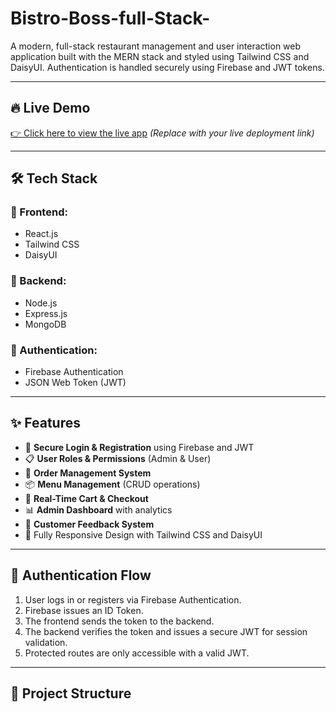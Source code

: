 # Bistro-Boss-full-Stack-

A modern, full-stack restaurant management and user interaction web application built with the MERN stack and styled using Tailwind CSS and DaisyUI. Authentication is handled securely using Firebase and JWT tokens.

---

## 🔥 Live Demo

[👉 Click here to view the live app](#) *(Replace with your live deployment link)*

---

## 🛠️ Tech Stack

### 🧩 Frontend:
- React.js
- Tailwind CSS
- DaisyUI

### 🔧 Backend:
- Node.js
- Express.js
- MongoDB

### 🔐 Authentication:
- Firebase Authentication
- JSON Web Token (JWT)

---

## ✨ Features

- 🔐 **Secure Login & Registration** using Firebase and JWT
- 📋 **User Roles & Permissions** (Admin & User)
- 🛒 **Order Management System**
- 📦 **Menu Management** (CRUD operations)
- 🧾 **Real-Time Cart & Checkout**
- 📊 **Admin Dashboard** with analytics
- 💬 **Customer Feedback System**
- 📱 Fully Responsive Design with Tailwind CSS and DaisyUI

---

## 🔐 Authentication Flow

1. User logs in or registers via Firebase Authentication.
2. Firebase issues an ID Token.
3. The frontend sends the token to the backend.
4. The backend verifies the token and issues a secure JWT for session validation.
5. Protected routes are only accessible with a valid JWT.

---

## 📁 Project Structure

